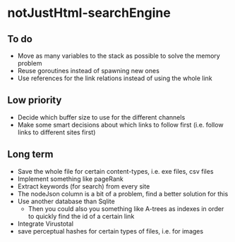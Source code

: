 # notJustHtml-searchEngine

## To do
* Move as many variables to the stack as possible to solve the memory problem
* Reuse goroutines instead of spawning new ones
* Use references for the link relations instead of using the whole link

## Low priority
* Decide which buffer size to use for the different channels 
* Make some smart decisions about which links to follow first (i.e. follow links to different sites first)

## Long term
* Save the whole file for certain content-types, i.e. exe files, csv files
* Implement something like pageRank
* Extract keywords (for search) from every site
* The nodeJson column is a bit of a problem, find a better solution for this
* Use another database than Sqlite
    * Then you could also you something like A-trees as indexes in order to quickly find the id of a certain link
* Integrate Virustotal
* save perceptual hashes for certain types of files, i.e. for images